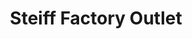 ---
title: "Steiff Factory Outlet"
url: /giengen-an-der-brenz/steiff-factory-outlet/
shop: Spielzeug
---